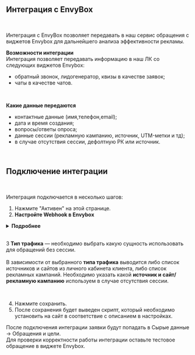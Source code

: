 ## Интеграция с EnvyBox
 <br />
 
Интеграция с EnvyBox позволяет передавать в наш сервис обращения с виджетов Envybox для дальнейшего анализа эффективности рекламы. <br />
 
**Возможности интеграции**  <br />
Интеграция позволяет передавать информацию в наш ЛК cо следующих виджетов Envybox:  

- обратный звонок, лидогенератор, квизы в качестве заявок;
- чаты  в качестве чатов.
<br />

**Какие данные передаются**    
  
- контактные данные (имя,телефон,email);  
- дата и время создания;  
- вопросы/ответы опроса;
- данные сессии (рекламную кампанию, источник, UTM-метки и тд);  
- в случае отсутствия сессии, дефолтную РК или источник.  
<br />


## Подключение интеграции  
 <br />  
 
Интеграция подключается в несколько шагов:  
1. Нажмите "Активен" на этой странице. <br />
2. **Настройте Webhook в Envybox**<br />

<details>
  <summary style="font-weight:bold;"> Подробнее </summary> <br />
  В  Envybox необходимо настроить Webhook на "Webhook url" сервиса UIS из настроек.<br />  
  a. Заходим в  Envybox и выбираем виджет, с которым необходимо произвести настройку и нажимаем настроить.<br />  
  b. Далее в настройках заходим в раздел "Интеграции".<br /> 
  c. В поле "WebHooks уведомления" добавляем наш "Webhook url", а также проставляем галочки в событиях, по которым необходимо слать Webhook.
 
   ![image](env_1.png)![image](env_2.png)  
  Для виджета обратного звонка нужно прожать чек-боксы для пунктов:  
  - Результат звонка (телефон, имя, почта, состоялся/не состоялся, длительность, запись разговора и т.п.)  
  - Заказ звонка в нерабочее время (телефон, имя, почта, откуда пришел, что искал, UTM-метки)  
  ![image](env_3.png)  
  Иначе происходит дублирование заявок.
  
</details> 
<br />

3 **Тип трафика** — необходимо выбрать какую сущность использовать для обращений без сессии. <br />  
В зависимости от выбранного **типа трафика** выводится либо список источников и сайтов  из личного кабинета клиента, либо список рекламных кампаний. Необходимо указать какой **источник и сайт/рекламную кампанию** используем в случае отсутствия сессии. <br /> 

<br />
 
4. Нажмите сохранить. <br />
5. После сохранения будет выведен скрипт, который необходимо установить на сайт в соответствие с описанием в настройках.<br />

После подключения интеграции заявки будут попадать в  Сырые данные -> Обращения и цели.  <br /> 
Для проверки корректности работы интеграции оставьте тестовое обращение в виджете Envybox. <br />


